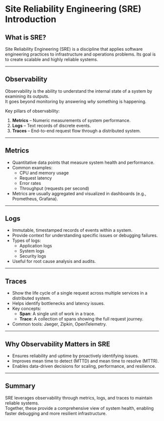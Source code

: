 # Site Reliability Engineering (SRE) Introduction

## What is SRE?
Site Reliability Engineering (SRE) is a discipline that applies software engineering practices to infrastructure and operations problems. Its goal is to create scalable and highly reliable systems.

---

## Observability
Observability is the ability to understand the internal state of a system by examining its outputs.  
It goes beyond monitoring by answering *why* something is happening.

Key pillars of observability:
1. **Metrics** – Numeric measurements of system performance.
2. **Logs** – Text records of discrete events.
3. **Traces** – End-to-end request flow through a distributed system.

---

## Metrics
- Quantitative data points that measure system health and performance.
- Common examples:
  - CPU and memory usage
  - Request latency
  - Error rates
  - Throughput (requests per second)
- Metrics are usually aggregated and visualized in dashboards (e.g., Prometheus, Grafana).

---

## Logs
- Immutable, timestamped records of events within a system.
- Provide context for understanding specific issues or debugging failures.
- Types of logs:
  - Application logs
  - System logs
  - Security logs
- Useful for root cause analysis and audits.

---

## Traces
- Show the life cycle of a single request across multiple services in a distributed system.
- Helps identify bottlenecks and latency issues.
- Key concepts:
  - **Span**: A single unit of work in a trace.
  - **Trace**: A collection of spans showing the full request journey.
- Common tools: Jaeger, Zipkin, OpenTelemetry.

---

## Why Observability Matters in SRE
- Ensures reliability and uptime by proactively identifying issues.
- Improves mean time to detect (MTTD) and mean time to resolve (MTTR).
- Enables data-driven decisions for scaling, performance, and resilience.

---

## Summary
SRE leverages observability through metrics, logs, and traces to maintain reliable systems.  
Together, these provide a comprehensive view of system health, enabling faster debugging and more resilient infrastructure.
